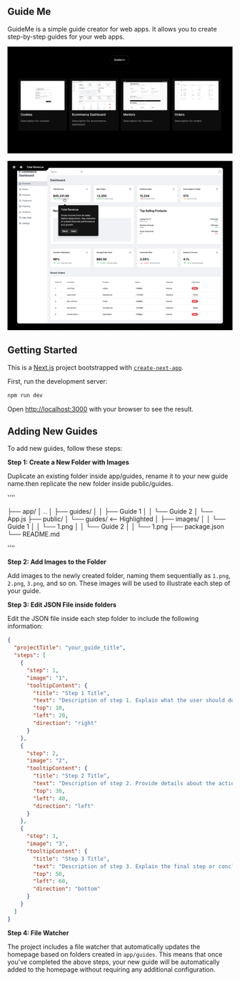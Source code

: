 ## Guide Me

GuideMe is a simple guide creator for web apps. It allows you to create step-by-step guides for your web apps.


![Project Structure - Index](/public/index.png)


![Project Structure - Page](/public/page.png)




## Getting Started

This is a [Next.js](https://nextjs.org/) project bootstrapped with [`create-next-app`](https://github.com/vercel/next.js/tree/canary/packages/create-next-app).

First, run the development server:

```bash
npm run dev
```

Open [http://localhost:3000](http://localhost:3000) with your browser to see the result.



## Adding New Guides

To add new guides, follow these steps:

**Step 1: Create a New Folder with Images**

Duplicate an existing folder inside app/guides, rename it to your new guide name.then replicate the new folder inside public/guides.

''''

├── app/
│   ..
│   ├── guides/ 
│   │   ├── Guide 1
│   │   └── Guide 2
│   └── App.js
├── public/
│   └── guides/  <-- Highlighted
│       ├── images/
│       │   └── Guide 1
│       │       └── 1.png
│       │   └── Guide 2
│       │       └── 1.png
├── package.json
└── README.md

''''

**Step 2: Add Images to the Folder**

Add images to the newly created folder, naming them sequentially as `1.png`, `2.png`, `3.png`, and so on. These images will be used to illustrate each step of your guide.

**Step 3: Edit JSON File inside folders**

Edit the JSON file inside each step folder to include the following information:

```json
{
  "projectTitle": "your_guide_title",
  "steps": [
    {
      "step": 1,
      "image": "1",
      "tooltipContent": {
        "title": "Step 1 Title",
        "text": "Description of step 1. Explain what the user should do or observe in this step.",
        "top": 10,
        "left": 20,
        "direction": "right"
      }
    },
    {
      "step": 2,
      "image": "2",
      "tooltipContent": {
        "title": "Step 2 Title",
        "text": "Description of step 2. Provide details about the action or information relevant to this step.",
        "top": 30,
        "left": 40,
        "direction": "left"
      }
    },
    {
      "step": 3,
      "image": "3",
      "tooltipContent": {
        "title": "Step 3 Title",
        "text": "Description of step 3. Explain the final step or conclusion of your guide.",
        "top": 50,
        "left": 60,
        "direction": "bottom"
      }
    }
  ]
}
```

**Step 4: File Watcher**

The project includes a file watcher that automatically updates the homepage based on folders created in `app/guides`. This means that once you've completed the above steps, your new guide will be automatically added to the homepage without requiring any additional configuration.
